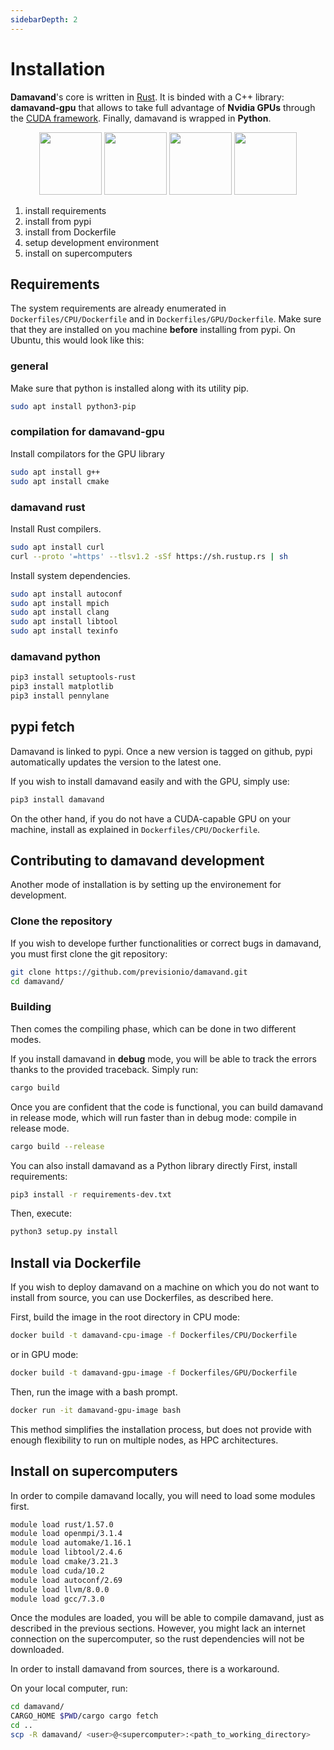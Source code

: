 ```yaml
---
sidebarDepth: 2
---
```


# Installation

**Damavand**'s core is written in [Rust](https://www.rust-lang.org/fr). It is binded with a C++ library: **damavand-gpu** that
allows to take full advantage of **Nvidia GPUs** through the [CUDA framework](https://developer.nvidia.com/cuda-zone).
Finally, damavand is wrapped in **Python**.

<p align="center">
  <img src="/damavand/rust_logo.png" width="100em" />
  <img src="/damavand/cpp_logo.png" width="100em" /> 
  <img src="/damavand/cuda_logo.png" width="100em" /> 
  <img src="/damavand/python_logo.png" width="100em" />
</p>

1. install requirements
2. install from pypi
3. install from Dockerfile
4. setup development environment
5. install on supercomputers

## Requirements
The system requirements are already enumerated in `Dockerfiles/CPU/Dockerfile` and in `Dockerfiles/GPU/Dockerfile`. Make
sure that they are installed on you machine **before** installing from pypi. On Ubuntu, this would look like this:

### general
Make sure that python is installed along with its utility pip.
```bash
sudo apt install python3-pip
```

### compilation for damavand-gpu
Install compilators for the GPU library
```bash
sudo apt install g++
sudo apt install cmake
```

### damavand rust
Install Rust compilers.
```bash
sudo apt install curl
curl --proto '=https' --tlsv1.2 -sSf https://sh.rustup.rs | sh
```

Install system dependencies.
```bash
sudo apt install autoconf
sudo apt install mpich
sudo apt install clang
sudo apt install libtool
sudo apt install texinfo
```

### damavand python
```bash
pip3 install setuptools-rust
pip3 install matplotlib
pip3 install pennylane
```
## pypi fetch

Damavand is linked to pypi. Once a new version is tagged on github, pypi automatically updates the version to the
latest one.

If you wish to install damavand easily and with the GPU, simply use:

```bash
pip3 install damavand
```
On the other hand, if you do not have a CUDA-capable GPU on your machine, install as explained in
`Dockerfiles/CPU/Dockerfile`.

## Contributing to damavand development
Another mode of installation is by setting up the environement for development.

### Clone the repository
If you wish to develope further functionalities or correct bugs in damavand, you must first clone the git repository:

```bash
git clone https://github.com/previsionio/damavand.git
cd damavand/
```

### Building
Then comes the compiling phase, which can be done in two different modes.

If you install damavand in **debug** mode, you will be able to track the errors thanks to the provided traceback.
Simply run:

```bash
cargo build
```

Once you are confident that the code is functional, you can build damavand in release mode, which will run faster than
in debug mode: compile in release mode.

```bash
cargo build --release
```

You can also install damavand as a Python library directly
First, install requirements:

```bash
pip3 install -r requirements-dev.txt
```

Then, execute:
```bash
python3 setup.py install
```

## Install via Dockerfile

If you wish to deploy damavand on a machine on which you do not want to install from source, you can use Dockerfiles, as
described here.

First, build the image in the root directory in CPU mode:

```bash
docker build -t damavand-cpu-image -f Dockerfiles/CPU/Dockerfile
```

or in GPU mode:

```bash
docker build -t damavand-gpu-image -f Dockerfiles/GPU/Dockerfile
```

Then, run the image with a bash prompt.
```bash
docker run -it damavand-gpu-image bash
```

This method simplifies the installation process, but does not provide with enough flexibility to run on multiple nodes,
as HPC architectures.

## Install on supercomputers

In order to compile damavand locally, you will need to load some modules first.

```bash
module load rust/1.57.0
module load openmpi/3.1.4
module load automake/1.16.1
module load libtool/2.4.6
module load cmake/3.21.3
module load cuda/10.2
module load autoconf/2.69
module load llvm/8.0.0
module load gcc/7.3.0
```

Once the modules are loaded, you will be able to compile damavand, just as described in the previous sections.
However, you might lack an internet connection on the supercomputer, so the rust dependencies will not be downloaded.

In order to install damavand from sources, there is a workaround.

On your local computer, run:

```bash
cd damavand/
CARGO_HOME $PWD/cargo cargo fetch
cd ..
scp -R damavand/ <user>@<supercomputer>:<path_to_working_directory>
```
